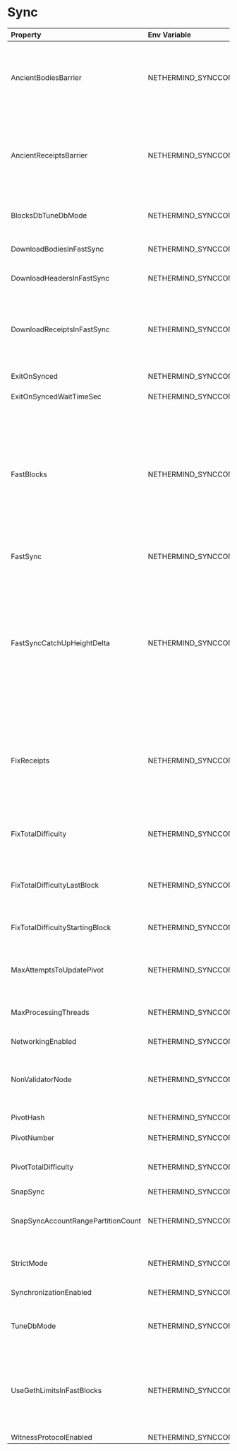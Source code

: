 # Sync



| Property | Env Variable | Description | Default |
| :--- | :--- | :--- | :--- |
| AncientBodiesBarrier | NETHERMIND_SYNCCONFIG_ANCIENTBODIESBARRIER | [EXPERIMENTAL] Defines the earliest body downloaded in fast sync when DownloadBodiesInFastSync is enabled. Actual values used will be Math.Max(1, Math.Min(PivotNumber, AncientBodiesBarrier)) | 0 |
| AncientReceiptsBarrier | NETHERMIND_SYNCCONFIG_ANCIENTRECEIPTSBARRIER | [EXPERIMENTAL] Defines the earliest receipts downloaded in fast sync when DownloadReceiptsInFastSync is enabled. Actual value used will be Math.Max(1, Math.Min(PivotNumber, Math.Max(AncientBodiesBarrier, AncientReceiptsBarrier))) | 0 |
| BlocksDbTuneDbMode | NETHERMIND_SYNCCONFIG_BLOCKSDBTUNEDBMODE | [EXPERIMENTAL] Optimize db for write during sync just for blocks db. Useful for turning on blobs file. | EnableBlobFiles |
| DownloadBodiesInFastSync | NETHERMIND_SYNCCONFIG_DOWNLOADBODIESINFASTSYNC | If set to 'true' then the block bodies will be downloaded in the Fast Sync mode. | true |
| DownloadHeadersInFastSync | NETHERMIND_SYNCCONFIG_DOWNLOADHEADERSINFASTSYNC | If set to 'false' then fast sync will only download recent blocks. | true |
| DownloadReceiptsInFastSync | NETHERMIND_SYNCCONFIG_DOWNLOADRECEIPTSINFASTSYNC | If set to 'true' then the receipts will be downloaded in the Fast Sync mode. This will slow down the process by a few hours but will allow you to interact with dApps that execute extensive historical logs searches (like Maker CDPs). | true |
| ExitOnSynced | NETHERMIND_SYNCCONFIG_EXITONSYNCED | Exit Nethermind once sync is finished | false |
| ExitOnSyncedWaitTimeSec | NETHERMIND_SYNCCONFIG_EXITONSYNCEDWAITTIMESEC | Specify wait time after sync finished. | 60 |
| FastBlocks | NETHERMIND_SYNCCONFIG_FASTBLOCKS | If set to 'true' then in the Fast Sync mode blocks will be first downloaded from the provided PivotNumber downwards. This allows for parallelization of requests with many sync peers and with no need to worry about syncing a valid branch (syncing downwards to 0). You need to enter the pivot block number, hash and total difficulty from a trusted source (you can use etherscan and confirm with other sources if you wan to change it). | false |
| FastSync | NETHERMIND_SYNCCONFIG_FASTSYNC | If set to 'true' then the Fast Sync (eth/63) synchronization algorithm will be used. | false |
| FastSyncCatchUpHeightDelta | NETHERMIND_SYNCCONFIG_FASTSYNCCATCHUPHEIGHTDELTA | Relevant only if 'FastSync' is 'true'. If set to a value, then it will set a minimum height threshold limit up to which FullSync, if already on, will stay on when chain will be behind network. If this limit will be exceeded, it will switch back to FastSync. In normal usage we do not recommend setting this to less than 32 as this can cause issues with chain reorgs. Please note that last 2 blocks will always be processed in FullSync, so setting it to less than 2 will have no effect. | 8192 |
| FixReceipts | NETHERMIND_SYNCCONFIG_FIXRECEIPTS | [ONLY FOR MISSING RECEIPTS ISSUE] Turns on receipts validation that checks for ones that might be missing due to previous bug. It downloads them from network if needed.If used please check that PivotNumber is same as original used when syncing the node as its used as a cut-off point. | false |
| FixTotalDifficulty | NETHERMIND_SYNCCONFIG_FIXTOTALDIFFICULTY | [ONLY TO FIX INCORRECT TOTAL DIFFICULTY ISSUE] Recalculates total difficulty starting from FixTotalDifficultyStartingBlock to FixTotalDifficultyLastBlock. | false |
| FixTotalDifficultyLastBlock | NETHERMIND_SYNCCONFIG_FIXTOTALDIFFICULTYLASTBLOCK | [ONLY TO FIX INCORRECT TOTAL DIFFICULTY ISSUE] Last block which total difficulty will be recalculated. If set to null equals to best known block | null |
| FixTotalDifficultyStartingBlock | NETHERMIND_SYNCCONFIG_FIXTOTALDIFFICULTYSTARTINGBLOCK | [ONLY TO FIX INCORRECT TOTAL DIFFICULTY ISSUE] First block which total difficulty will be recalculated. | 1 |
| MaxAttemptsToUpdatePivot | NETHERMIND_SYNCCONFIG_MAXATTEMPTSTOUPDATEPIVOT | Max number of attempts (seconds) to update pivot block basing on Forkchoice message from Consensus Layer. Only for PoS chains. Infinite by default. | 2147483647 |
| MaxProcessingThreads | NETHERMIND_SYNCCONFIG_MAXPROCESSINGTHREADS | [TECHNICAL] Specify max num of thread used for processing. Default is same as logical core count. | 0 |
| NetworkingEnabled | NETHERMIND_SYNCCONFIG_NETWORKINGENABLED | If 'false' then the node does not connect to peers. | true |
| NonValidatorNode | NETHERMIND_SYNCCONFIG_NONVALIDATORNODE | [EXPERIMENTAL] Only for non validator nodes! If set to true, DownloadReceiptsInFastSync and/or DownloadBodiesInFastSync can be set to false. | false |
| PivotHash | NETHERMIND_SYNCCONFIG_PIVOTHASH | Hash of the pivot block for the Fast Blocks sync. | null |
| PivotNumber | NETHERMIND_SYNCCONFIG_PIVOTNUMBER | Number of the pivot block for the Fast Blocks sync. | 0 |
| PivotTotalDifficulty | NETHERMIND_SYNCCONFIG_PIVOTTOTALDIFFICULTY | Total Difficulty of the pivot block for the Fast Blocks sync (not - this is total difficulty and not difficulty). | null |
| SnapSync | NETHERMIND_SYNCCONFIG_SNAPSYNC | Enables SNAP sync protocol. | false |
| SnapSyncAccountRangePartitionCount | NETHERMIND_SYNCCONFIG_SNAPSYNCACCOUNTRANGEPARTITIONCOUNT | Number of account range partition to create. Increase snap sync request concurrency. Value must be between 1 to 256 (inclusive). | 8 |
| StrictMode | NETHERMIND_SYNCCONFIG_STRICTMODE | Disable some optimization and run a more extensive sync. Useful for broken sync state but normally not needed | false |
| SynchronizationEnabled | NETHERMIND_SYNCCONFIG_SYNCHRONIZATIONENABLED | If 'false' then the node does not download/process new blocks. | true |
| TuneDbMode | NETHERMIND_SYNCCONFIG_TUNEDBMODE | [EXPERIMENTAL] Optimize db for write during sync. Significantly reduce total writes written and some sync time if you are not network limited. | HeavyWrite |
| UseGethLimitsInFastBlocks | NETHERMIND_SYNCCONFIG_USEGETHLIMITSINFASTBLOCKS | If set to 'true' then in the Fast Blocks mode Nethermind generates smaller requests to avoid Geth from disconnecting. On the Geth heavy networks (mainnet) it is desired while on Parity or Nethermind heavy networks (Goerli, AuRa) it slows down the sync by a factor of ~4 | true |
| WitnessProtocolEnabled | NETHERMIND_SYNCCONFIG_WITNESSPROTOCOLENABLED | Enables witness protocol. | false |
